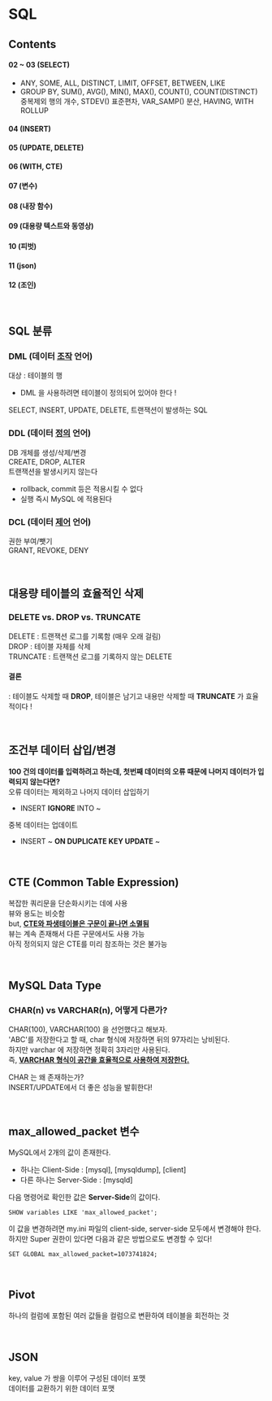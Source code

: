 # SQL  

## Contents
#### 02 ~ 03 (SELECT)  
- ANY, SOME, ALL, DISTINCT, LIMIT, OFFSET, BETWEEN, LIKE  
- GROUP BY, SUM(), AVG(), MIN(), MAX(), COUNT(), COUNT(DISTINCT) 중복제외 행의 개수, STDEV() 표준편차, VAR_SAMP() 분산, HAVING, WITH ROLLUP

#### 04 (INSERT)  

#### 05 (UPDATE, DELETE)  

#### 06 (WITH, CTE)  

#### 07 (변수)  

#### 08 (내장 함수)  

#### 09 (대용량 텍스트와 동영상)  

#### 10 (피벗)  

#### 11 (json)  

#### 12 (조인)  

<br>

## SQL 분류
### DML (데이터 <ins>조작</ins> 언어)  
대상 : 테이블의 행  
- DML 을 사용하려면 테이블이 정의되어 있어야 한다 !  

SELECT, INSERT, UPDATE, DELETE, 트랜잭션이 발생하는 SQL  
### DDL (데이터 <ins>정의</ins> 언어)  
DB 개체를 생성/삭제/변경  
CREATE, DROP, ALTER  
트랜잭션을 발생시키지 않는다
- rollback, commit 등은 적용시킬 수 없다  
- 실행 즉시 MySQL 에 적용된다  
### DCL (데이터 <ins>제어</ins> 언어)  
권한 부여/뺏기  
GRANT, REVOKE, DENY

<br>

## 대용량 테이블의 효율적인 삭제
### DELETE vs. DROP vs. TRUNCATE
DELETE : 트랜잭션 로그를 기록함 (매우 오래 걸림)  
DROP : 테이블 자체를 삭제  
TRUNCATE : 트랜잭션 로그를 기록하지 않는 DELETE  

#### 결론 
: 테이블도 삭제할 때 **DROP**, 테이블은 남기고 내용만 삭제할 때 **TRUNCATE** 가 효율적이다 !  

<br>

## 조건부 데이터 삽입/변경
**100 건의 데이터를 입력하려고 하는데, 첫번째 데이터의 오류 때문에 나머지 데이터가 입력되지 않는다면?**  
오류 데이터는 제외하고 나머지 데이터 삽입하기  
- INSERT **IGNORE** INTO ~  

중복 데이터는 업데이트  
- INSERT ~ **ON DUPLICATE KEY UPDATE** ~  

<br>

## CTE (Common Table Expression)
복잡한 쿼리문을 단순화시키는 데에 사용  
뷰와 용도는 비슷함  
but, **<ins>CTE와 파생테이블은 구문이 끝나면 소멸됨</ins>**  
뷰는 계속 존재해서 다른 구문에서도 사용 가능  
아직 정의되지 않은 CTE를 미리 참조하는 것은 불가능  

<br>

## MySQL Data Type
### CHAR(n) vs VARCHAR(n), 어떻게 다른가?
CHAR(100), VARCHAR(100) 을 선언했다고 해보자.  
'ABC'를 저장한다고 할 때, char 형식에 저장하면 뒤의 97자리는 낭비된다.  
하지만 varchar 에 저장하면 정확히 3자리만 사용된다.  
즉, **<ins>VARCHAR 형식이 공간을 효율적으로 사용하여 저장한다.</ins>**  

CHAR 는 왜 존재하는가?  
INSERT/UPDATE에서 더 좋은 성능을 발휘한다!  

<br>

## max_allowed_packet 변수
MySQL에서 2개의 값이 존재한다.  
- 하나는 Client-Side : \[mysql], \[mysqldump], \[client]  
- 다른 하나는 Server-Side : \[mysqld]  

다음 명령어로 확인한 값은 **Server-Side**의 값이다.  
```
SHOW variables LIKE 'max_allowed_packet';
```

이 값을 변경하려면 my.ini 파일의 client-side, server-side 모두에서 변경해야 한다.  
하지만 Super 권한이 있다면 다음과 같은 방법으로도 변경할 수 있다!  
```
SET GLOBAL max_allowed_packet=1073741824;
```

<br>

## Pivot 
하나의 컬럼에 포함된 여러 값들을 컬럼으로 변환하여 테이블을 회전하는 것  

<br>

## JSON
key, value 가 쌍을 이루어 구성된 데이터 포맷  
데이터를 교환하기 위한 데이터 포맷  
